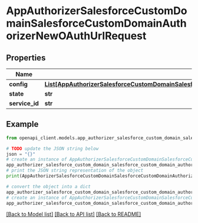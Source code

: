 # AppAuthorizerSalesforceCustomDomainSalesforceCustomDomainAuthorizerNewOAuthUrlRequest


## Properties

Name | Type | Description | Notes
------------ | ------------- | ------------- | -------------
**config** | [**List[AppAuthorizerSalesforceCustomDomainSalesforceCustomDomainAuthorizerNewOAuthUrlRequestConfigInner]**](AppAuthorizerSalesforceCustomDomainSalesforceCustomDomainAuthorizerNewOAuthUrlRequestConfigInner.md) |  | [optional] 
**state** | **str** |  | [optional] 
**service_id** | **str** |  | [optional] 

## Example

```python
from openapi_client.models.app_authorizer_salesforce_custom_domain_salesforce_custom_domain_authorizer_new_o_auth_url_request import AppAuthorizerSalesforceCustomDomainSalesforceCustomDomainAuthorizerNewOAuthUrlRequest

# TODO update the JSON string below
json = "{}"
# create an instance of AppAuthorizerSalesforceCustomDomainSalesforceCustomDomainAuthorizerNewOAuthUrlRequest from a JSON string
app_authorizer_salesforce_custom_domain_salesforce_custom_domain_authorizer_new_o_auth_url_request_instance = AppAuthorizerSalesforceCustomDomainSalesforceCustomDomainAuthorizerNewOAuthUrlRequest.from_json(json)
# print the JSON string representation of the object
print(AppAuthorizerSalesforceCustomDomainSalesforceCustomDomainAuthorizerNewOAuthUrlRequest.to_json())

# convert the object into a dict
app_authorizer_salesforce_custom_domain_salesforce_custom_domain_authorizer_new_o_auth_url_request_dict = app_authorizer_salesforce_custom_domain_salesforce_custom_domain_authorizer_new_o_auth_url_request_instance.to_dict()
# create an instance of AppAuthorizerSalesforceCustomDomainSalesforceCustomDomainAuthorizerNewOAuthUrlRequest from a dict
app_authorizer_salesforce_custom_domain_salesforce_custom_domain_authorizer_new_o_auth_url_request_from_dict = AppAuthorizerSalesforceCustomDomainSalesforceCustomDomainAuthorizerNewOAuthUrlRequest.from_dict(app_authorizer_salesforce_custom_domain_salesforce_custom_domain_authorizer_new_o_auth_url_request_dict)
```
[[Back to Model list]](../README.md#documentation-for-models) [[Back to API list]](../README.md#documentation-for-api-endpoints) [[Back to README]](../README.md)


